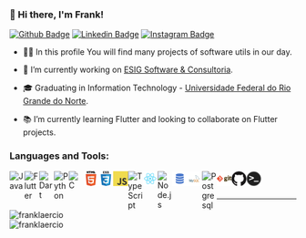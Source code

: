 ### 👋 Hi there, I'm Frank!

[![Github Badge](https://img.shields.io/badge/-Github-000?style=flat-square&logo=Github&logoColor=white&link=https://github.com/franklaercio)](https://github.com/franklaercio)
[![Linkedin Badge](https://img.shields.io/badge/-LinkedIn-blue?style=flat-square&logo=Linkedin&logoColor=white&link=https://www.linkedin.com/in/frank-laercio/)](https://www.linkedin.com/in/frank-laercio/)
[![Instagram Badge](https://img.shields.io/badge/-Instagram-BF008C?style=flat-square&logo=Instagram&logoColor=white&link=https://www.instagram.com/franklaercio)](https://www.instagram.com/franklaercio) 

- :man_technologist: In this profile You will find many projects of software utils in our day.

- :office: I’m currently working on [ESIG Software & Consultoria](https://www.esig.com.br/). 

- :mortar_board: Graduating in Information Technology - [Universidade Federal do Rio Grande do Norte](https://www.ufrn.br/).

- :books: I’m currently learning Flutter and looking to collaborate on Flutter projects.

### Languages and Tools:
<img align="left" alt="Java" width="26px" src="https://user-images.githubusercontent.com/38151364/89708809-bfff1d80-d950-11ea-9be0-5bdf60e4c6ef.jpg" />
<img align="left" alt="Flutter" width="26px" src="https://user-images.githubusercontent.com/38151364/89708845-048ab900-d951-11ea-81e8-f8127e8b28bd.jpg" />
<img align="left" alt="Dart" width="26px" src="https://user-images.githubusercontent.com/38151364/89708917-6f3bf480-d951-11ea-90a5-589b91233f7e.png" />
<img align="left" alt="Python" width="26px" src="https://user-images.githubusercontent.com/38151364/89708860-1bc9a680-d951-11ea-8b0a-cf2d9d7c6edf.png" />
<img align="left" alt="C" width="26px" src="https://user-images.githubusercontent.com/38151364/89708902-4ca9db80-d951-11ea-9a2f-e81e66fb4d0d.png" />
<img align="left" alt="HTML5" width="26px" src="https://raw.githubusercontent.com/github/explore/80688e429a7d4ef2fca1e82350fe8e3517d3494d/topics/html/html.png" />
<img align="left" alt="CSS3" width="26px" src="https://raw.githubusercontent.com/github/explore/80688e429a7d4ef2fca1e82350fe8e3517d3494d/topics/css/css.png" />
<img align="left" alt="JavaScript" width="26px" src="https://raw.githubusercontent.com/github/explore/80688e429a7d4ef2fca1e82350fe8e3517d3494d/topics/javascript/javascript.png" />
<img align="left" alt="TypeScript" width="26px" src="https://user-images.githubusercontent.com/38151364/89708934-a7dbce00-d951-11ea-8ff1-1b7991267c05.png" />
<img align="left" alt="React" width="26px" src="https://raw.githubusercontent.com/github/explore/80688e429a7d4ef2fca1e82350fe8e3517d3494d/topics/react/react.png" />
<img align="left" alt="Node.js" width="26px" src="https://user-images.githubusercontent.com/38151364/89709011-5718a500-d952-11ea-8b62-cbba56cbe1cd.png" />
<img align="left" alt="SQL" width="26px" src="https://raw.githubusercontent.com/github/explore/80688e429a7d4ef2fca1e82350fe8e3517d3494d/topics/sql/sql.png" />
<img align="left" alt="MySQL" width="26px" src="https://raw.githubusercontent.com/github/explore/80688e429a7d4ef2fca1e82350fe8e3517d3494d/topics/mysql/mysql.png" />
<img align="left" alt="Postgresql" width="26px" src="https://user-images.githubusercontent.com/38151364/89708990-2b95ba80-d952-11ea-82b3-03bde22c56ef.png" />
<img align="left" alt="Git" width="26px" src="https://raw.githubusercontent.com/github/explore/80688e429a7d4ef2fca1e82350fe8e3517d3494d/topics/git/git.png" />
<img align="left" alt="GitHub" width="26px" src="https://raw.githubusercontent.com/github/explore/78df643247d429f6cc873026c0622819ad797942/topics/github/github.png" />
<img align="left" alt="HTML5" width="26px" src="https://raw.githubusercontent.com/github/explore/80688e429a7d4ef2fca1e82350fe8e3517d3494d/topics/terminal/terminal.png" />
<br />
<br />

---
<p> 
  <img align="left" alt="franklaercio"  width="400px" src="https://github-readme-stats.codestackr.vercel.app/api?username=franklaercio&show_icons=true&hide_border=true" />
  <img align="left" alt="franklaercio" width="400px" src="https://github-readme-stats.vercel.app/api/top-langs/?username=franklaercio&layout=compact&hide_border=true" />
</p>
